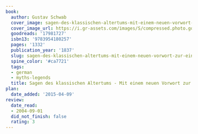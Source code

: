 ```yaml
---
book:
  author: Gustav Schwab
  cover_image: sagen-des-klassischen-altertums-mit-einem-neuen-vorwort-zur-einfuhrung.jpg
  cover_image_url: https://i.gr-assets.com/images/S/compressed.photo.goodreads.com/books/1369652042l/17981727._SX98_.jpg
  goodreads: '17981727'
  isbn13: '9783954180257'
  pages: '1332'
  publication_year: '1837'
  slug: sagen-des-klassischen-altertums-mit-einem-neuen-vorwort-zur-einfuhrung
  spine_color: '#ca7721'
  tags:
  - german
  - myths-legends
  title: Sagen des klassischen Altertums - Mit einem neuen Vorwort zur Einführung
plan:
  date_added: '2015-04-09'
review:
  date_read:
  - 2004-09-01
  did_not_finish: false
  rating: 3
---
```

